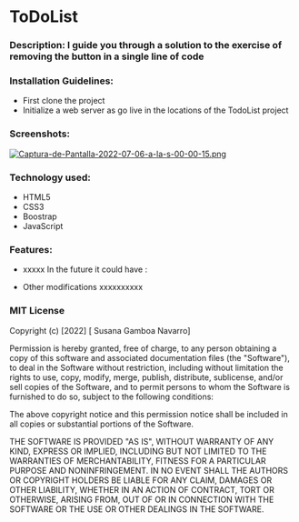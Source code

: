 # ToDoList

### Description: I guide you through a solution to the exercise of removing the button in a single line of code

### Installation Guidelines: 
- First clone the project
- Initialize a web server as go live in the locations of the TodoList project

### Screenshots: 

[![Captura-de-Pantalla-2022-07-06-a-la-s-00-00-15.png](https://i.postimg.cc/sDyTgYYw/Captura-de-Pantalla-2022-07-06-a-la-s-00-00-15.png)](https://postimg.cc/vDqrP6SV)

### Technology used: 
- HTML5
- CSS3
- Boostrap
- JavaScript

### Features: 

- xxxxx
In the future it could have :

- Other modifications xxxxxxxxxx


### MIT License

Copyright (c) [2022] [ Susana Gamboa Navarro]

Permission is hereby granted, free of charge, to any person obtaining a copy
of this software and associated documentation files (the "Software"), to deal
in the Software without restriction, including without limitation the rights
to use, copy, modify, merge, publish, distribute, sublicense, and/or sell
copies of the Software, and to permit persons to whom the Software is
furnished to do so, subject to the following conditions:

The above copyright notice and this permission notice shall be included in all
copies or substantial portions of the Software.

THE SOFTWARE IS PROVIDED "AS IS", WITHOUT WARRANTY OF ANY KIND, EXPRESS OR
IMPLIED, INCLUDING BUT NOT LIMITED TO THE WARRANTIES OF MERCHANTABILITY,
FITNESS FOR A PARTICULAR PURPOSE AND NONINFRINGEMENT. IN NO EVENT SHALL THE
AUTHORS OR COPYRIGHT HOLDERS BE LIABLE FOR ANY CLAIM, DAMAGES OR OTHER
LIABILITY, WHETHER IN AN ACTION OF CONTRACT, TORT OR OTHERWISE, ARISING FROM,
OUT OF OR IN CONNECTION WITH THE SOFTWARE OR THE USE OR OTHER DEALINGS IN THE
SOFTWARE.


